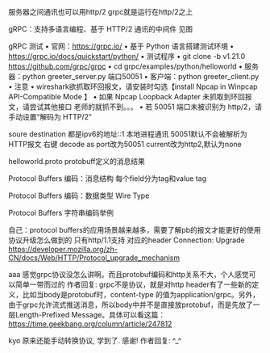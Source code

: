 服务器之间通讯也可以用http/2    grpc就是运行在http/2之上


gRPC：支持多语言编程、基于 HTTP/2 通讯的中间件 见图



gRPC 测试
• 官网：https://grpc.io/
• 基于 Python 语言搭建测试环境
  • https://grpc.io/docs/quickstart/python/
  • 测试程序
     • git clone -b v1.21.0 https://github.com/grpc/grpc
     • cd grpc/examples/python/helloworld
     • 服务器：python greeter_server.py  端口50051
     • 客户端：python greeter_client.py
 • 注意
    • wireshark欲抓取环回报文，请安装时勾选【install Npcap in Winpcap API-Compatible Mode 】
    • 如果 Npcap Loopback Adapter 未抓取到环回报文，请尝试其他接口    老师的就抓不到。。。
    • 若 50051 端口未被识别为 http/2，请手动设置“解码为 HTTP/2”
    
   soure destination 都是ipv6的地址::1   本地进程通讯
   50051默认不会被解析为HTTP报文   右键 decode as   port改为50051  current改为http2,默认为none
   
   
 
helloworld.proto  protobuff定义的消息结果



Protocol Buffers 编码：消息结构
 每个field分为tag和value
 tag
 
Protocol Buffers 编码：数据类型 Wire Type  


Protocol Buffers 字符串编码举例




自己：protocol buffers的应用场景越来越多，需要了解pb的报文才能更好的使用 
协议升级怎么做到的
只有http/1.1支持   对应的header Connection: Upgrade
https://developer.mozilla.org/zh-CN/docs/Web/HTTP/Protocol_upgrade_mechanism 

aaa
感觉grpc协议没怎么讲啊。而且protobuf编码和http关系不大，个人感觉可以简单一带而过的
作者回复: grpc不是协议，就是对http header有了一些新的定义，比如当body是protobuf时，content-type 的值为application/grpc。另外，由于grpc允许流式推送消息，所以body中并不是直接放protobuf，而是先放了一层Length-Prefixed Message。具体可以看这篇：https://time.geekbang.org/column/article/247812

kyo
原来还能手动转换协议, 学到了. 感谢!
作者回复: ^_^

